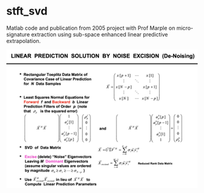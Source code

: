 # stft_svd
Matlab code and publication from 2005 project with Prof Marple on micro-signature extraction using sub-space enhanced linear predictive extrapolation. 

![alt text](https://github.com/ohmdsp/stft_svd/blob/main/processing.png)